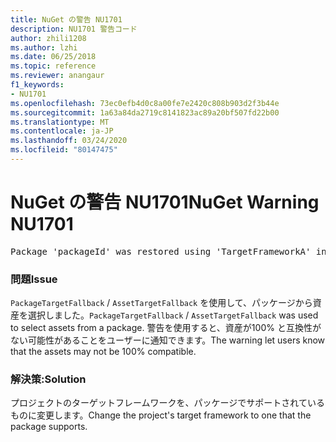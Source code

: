 ```yaml
---
title: NuGet の警告 NU1701
description: NU1701 警告コード
author: zhili1208
ms.author: lzhi
ms.date: 06/25/2018
ms.topic: reference
ms.reviewer: anangaur
f1_keywords:
- NU1701
ms.openlocfilehash: 73ec0efb4d0c8a00fe7e2420c808b903d2f3b44e
ms.sourcegitcommit: 1a63a84da2719c8141823ac89a20bf507fd22b00
ms.translationtype: MT
ms.contentlocale: ja-JP
ms.lasthandoff: 03/24/2020
ms.locfileid: "80147475"
---
```

# <a name="nuget-warning-nu1701"></a><span data-ttu-id="295ac-103">NuGet の警告 NU1701</span><span class="sxs-lookup"><span data-stu-id="295ac-103">NuGet Warning NU1701</span></span>

<pre>Package 'packageId' was restored using 'TargetFrameworkA' instead the project target framework 'TargetFrameworkB'. This package may not be fully compatible with your project.</pre>

### <a name="issue"></a><span data-ttu-id="295ac-104">問題</span><span class="sxs-lookup"><span data-stu-id="295ac-104">Issue</span></span>
<span data-ttu-id="295ac-105">`PackageTargetFallback` / `AssetTargetFallback` を使用して、パッケージから資産を選択しました。</span><span class="sxs-lookup"><span data-stu-id="295ac-105">`PackageTargetFallback` / `AssetTargetFallback` was used to select assets from a package.</span></span> <span data-ttu-id="295ac-106">警告を使用すると、資産が100% と互換性がない可能性があることをユーザーに通知できます。</span><span class="sxs-lookup"><span data-stu-id="295ac-106">The warning let users know that the assets may not be 100% compatible.</span></span>

### <a name="solution"></a><span data-ttu-id="295ac-107">解決策:</span><span class="sxs-lookup"><span data-stu-id="295ac-107">Solution</span></span>
<span data-ttu-id="295ac-108">プロジェクトのターゲットフレームワークを、パッケージでサポートされているものに変更します。</span><span class="sxs-lookup"><span data-stu-id="295ac-108">Change the project's target framework to one that the package supports.</span></span>
